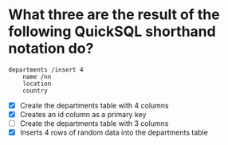 # What three are the result of the following QuickSQL shorthand notation do?

```
departments /insert 4
    name /nn 
    location 
    country
```

- [x] Create the departments table with 4 columns
- [x] Creates an id column as a primary key
- [ ] Create the departments table with 3 columns
- [x] Inserts 4 rows of random data into the departments table